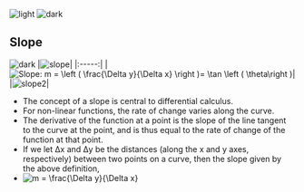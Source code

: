 ![light](https://user-images.githubusercontent.com/12748752/132402912-1a2a215e-de2f-4536-b28e-e75197136af9.png)
![dark](https://user-images.githubusercontent.com/12748752/132402918-976c6cc7-cc94-4267-9513-b3937504eb63.png)

## Slope
![dark](https://user-images.githubusercontent.com/12748752/132402918-976c6cc7-cc94-4267-9513-b3937504eb63.png)
|![slope](https://upload.wikimedia.org/wikipedia/commons/thumb/c/c1/Wiki_slope_in_2d.svg/330px-Wiki_slope_in_2d.svg.png)|
|:-----:|
|<img src="https://latex.codecogs.com/svg.image?Slope:&space;m&space;=&space;\left&space;(&space;\frac{\Delta&space;y}{\Delta&space;x}&space;\right&space;)=&space;\tan&space;\left&space;(&space;&space;\theta\right&space;)" title="Slope: m = \left ( \frac{\Delta y}{\Delta x} \right )= \tan \left ( \theta\right )" />|
|![slope2](https://upload.wikimedia.org/wikipedia/commons/2/2d/Tangent_function_animation.gif)|


* The concept of a slope is central to differential calculus. 
* For non-linear functions, the rate of change varies along the curve.
*  The derivative of the function at a point is the slope of the line tangent to the curve at the point, and is thus equal to the rate of change of the function at that point.
* If we let Δx and Δy be the distances (along the x and y axes, respectively) between two points on a curve, then the slope given by the above definition,
* <img src="https://latex.codecogs.com/svg.image?m&space;=&space;\frac{\Delta&space;y}{\Delta&space;x}" title="m = \frac{\Delta y}{\Delta x}" />




